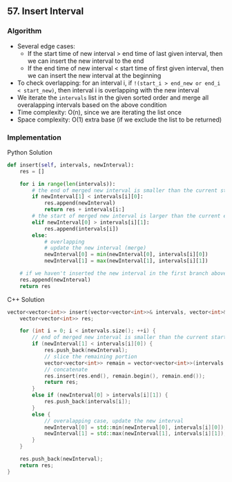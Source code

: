 ## 57. Insert Interval
### Algorithm
- Several edge cases:
    - If the start time of new interval > end time of last given interval, then we can insert the new interval to the end
    - If the end time of new interval < start time of first given interval, then we can insert the new interval at the beginning
- To check overlapping: for an interval i, if `!(start_i > end_new or end_i < start_new)`, then interval i is overlapping with the new interval
- We iterate the `intervals` list in the given sorted order and merge all overalapping intervals based on the above condition
- Time complexity: O(n), since we are iterating the list once
- Space complexity: O(1) extra base (if we exclude the list to be returned)
### Implementation
Python Solution
```Python
def insert(self, intervals, newInterval):
    res = []

    for i in range(len(intervals)):
        # the end of merged new interval is smaller than the current start
        if newInterval[1] < intervals[i][0]:
            res.append(newInterval)
            return res + intervals[i:]
        # the start of merged new interval is larger than the current end
        elif newInterval[0] > intervals[i][1]:
            res.append(intervals[i])
        else:
            # overlapping
            # update the new interval (merge)
            newInterval[0] = min(newInterval[0], intervals[i][0])
            newInterval[1] = max(newInterval[1], intervals[i][1])

    # if we haven't inserted the new interval in the first branch above, we need to do it here
    res.append(newInterval)
    return res
```
C++ Solution
```cpp
vector<vector<int>> insert(vector<vector<int>>& intervals, vector<int>& newInterval) {
    vector<vector<int>> res;

    for (int i = 0; i < intervals.size(); ++i) {
        // end of merged new interval is smaller than the current start
        if (newInterval[1] < intervals[i][0]) {
            res.push_back(newInterval);
            // slice the remaining portion
            vector<vector<int>> remain = vector<vector<int>>(intervals.begin() + i, intervals.end());
            // concatenate
            res.insert(res.end(), remain.begin(), remain.end());
            return res;
        }
        else if (newInterval[0] > intervals[i][1]) {
            res.push_back(intervals[i]);
        }
        else {
            // overalapping case, update the new interval
            newInterval[0] = std::min(newInterval[0], intervals[i][0]);
            newInterval[1] = std::max(newInterval[1], intervals[i][1]);
        }
    }

    res.push_back(newInterval);
    return res;
}
```